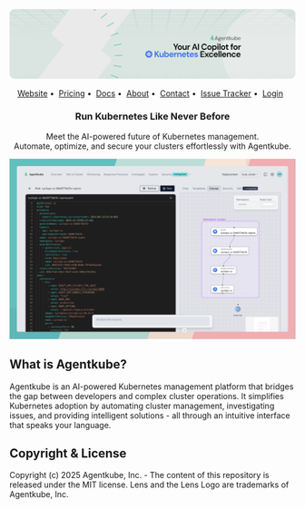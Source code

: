 
![](./assets/thumbnail.png)

<!-- TEXT_SECTION:header:START -->
<div>
  <p align="center">
    <a href="https://agentkube.com" target="_blank">Website</a>&nbsp;&#8226;&nbsp;
    <a href="https://agentkube.com/pricing" target="_blank">Pricing</a>&nbsp;&#8226;&nbsp;
    <a href="https://docs.agentkube.com" target="_blank">Docs</a>&nbsp;&#8226;&nbsp;
    <a href="https://agentkube.com/about" target="_blank">About</a>&nbsp;&#8226;&nbsp;
    <a href="https://agentkube.com/contact" target="_blank">Contact</a>&nbsp;&#8226;&nbsp;
    <a href="https://github.com/agentkube/platform/issues" target="_blank">Issue Tracker</a>&nbsp;&#8226;&nbsp;
    <a href="https://auth.agentkube.com" target="_blank">Login</a>&nbsp;&nbsp;
  </p>
  <h3 align="center">
    Run Kubernetes Like Never Before
  </h3>
  <p align="center">
  Meet the AI-powered future of Kubernetes management. <br />
  Automate, optimize, and secure your clusters effortlessly with Agentkube.
  </p>

</div>

![](./assets/platform.png)

## What is Agentkube?

Agentkube is an AI-powered Kubernetes management platform that bridges the gap between developers and complex cluster operations. It simplifies Kubernetes adoption by automating cluster management, investigating issues, and providing intelligent solutions - all through an intuitive interface that speaks your language.


## Copyright & License

Copyright (c) 2025 Agentkube, Inc. - The content of this repository is released under the MIT license. Lens and the Lens Logo are trademarks of Agentkube, Inc.